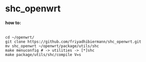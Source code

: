 # shc_openwrt
<h4>how to:</h4>
<pre>
<code>
cd ~/openwrt/
git clone https://github.com/friyadhibiermann/shc_openwrt.git
mv shc_openwrt ~/openwrt/package/utils/shc
make menuconfig # -> utilities -> [*]shc 
make package/utils/shc/compile V=s
</code>
</pre>
